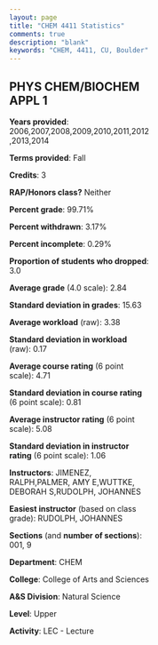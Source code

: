 ```yaml
---
layout: page
title: "CHEM 4411 Statistics"
comments: true
description: "blank"
keywords: "CHEM, 4411, CU, Boulder"
--- 
```

<head>
<script src="https://ajax.googleapis.com/ajax/libs/jquery/2.1.3/jquery.min.js"></script>
<script src="https://dl.dropboxusercontent.com/s/pc42nxpaw1ea4o9/highcharts.js?dl=0"></script>
<!-- <script src="../assets/js/highcharts.js"></script> -->
<style type="text/css">@font-face {
	font-family: "Bebas Neue";
	src: url(https://www.filehosting.org/file/details/544349/BebasNeue%20Regular.otf) format("opentype");
	}
	h1.Bebas { 
		font-family: "Bebas Neue", Verdana, Tahoma;
	}
</style>
</head>
<body>
	<div id="container" style="float: right; width: 45%; height: 88%; margin-left: 2.5%; margin-right: 2.5%;"></div>
	<script language="JavaScript">
		$(document).ready(function() {
		var chart = {type: 'column'};
		var title = {text: 'Grade Distribution'};
		var xAxis = {categories: ['A','B','C','D','F'],crosshair: true};
		var yAxis = {min: 0,title: {text: 'Percentage'}};
		var tooltip = {headerFormat: '<center><b><span style="font-size:20px">{point.key}</span></b></center>',
		               pointFormat: '<td style="padding:0"><b>{point.y:.1f}%</b></td>',
		               footerFormat: '</table>',shared: true,useHTML: true};
		var plotOptions = {column: {pointPadding: 0.0,borderWidth: 0}};  
		var credits = {enabled: false};var series= [{name: 'Percent',data: [29.2,36.43,27.91,4.65,1.81,]}];
		var json = {};
		json.chart = chart;
		json.title = title;
		json.tooltip = tooltip;
		json.xAxis = xAxis;
		json.yAxis = yAxis;  
		json.series = series;
		json.plotOptions = plotOptions;  
		json.credits = credits;
		$('#container').highcharts(json);
	});
	</script>
</body>
			   
## PHYS CHEM/BIOCHEM APPL 1

**Years provided**: 2006,2007,2008,2009,2010,2011,2012,2013,2014

**Terms provided**: Fall

**Credits**: 3

**RAP/Honors class?** Neither

**Percent grade**: 99.71%

**Percent withdrawn**: 3.17%

**Percent incomplete**: 0.29%

**Proportion of students who dropped**: 3.0

**Average grade** (4.0 scale): 2.84

**Standard deviation in grades**: 15.63

**Average workload** (raw): 3.38

**Standard deviation in workload** (raw): 0.17

**Average course rating** (6 point scale): 4.71

**Standard deviation in course rating** (6 point scale): 0.81

**Average instructor rating** (6 point scale): 5.08

**Standard deviation in instructor rating** (6 point scale): 1.06

**Instructors**: JIMENEZ, RALPH,PALMER, AMY E,WUTTKE, DEBORAH S,RUDOLPH, JOHANNES

**Easiest instructor** (based on class grade): RUDOLPH, JOHANNES

**Sections** (and **number of sections**): 001, 9

**Department**: CHEM

**College**: College of Arts and Sciences

**A&S Division**: Natural Science

**Level**: Upper

**Activity**: LEC - Lecture